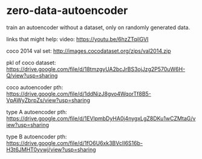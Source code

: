 # zero-data-autoencoder
train an autoencoder without a dataset, only on randomly generated data.


links that might help:
video: https://youtu.be/6hzZTqilGVI

coco 2014 val set: http://images.cocodataset.org/zips/val2014.zip

pkl of coco dataset: https://drive.google.com/file/d/18tmzgyUA2bcJrBS3ojJzg2P570uW6H-Q/view?usp=sharing

coco autoencoder pth: https://drive.google.com/file/d/1ddNizJ8gvo4WqorTf8B5-VpAWyZbrpZs/view?usp=sharing

type A autoencoder pth: https://drive.google.com/file/d/1EVlpmbDyHA0j4nygxLgZ8DKu1wCZMtaG/view?usp=sharing

type B autoencoder pth: https://drive.google.com/file/d/1fO6U6xk3BVcII6S16b-H3t6JMHT0yvwj/view?usp=sharing
